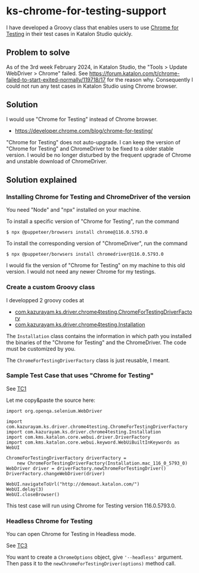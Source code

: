 # ks-chrome-for-testing-support

I have developed a Groovy class that enables users to use [Chrome for Testing](https://developer.chrome.com/blog/chrome-for-testing/) in their test cases in Katalon Studio quickly.

## Problem to solve

As of the 3rd week February 2024, in Katalon Studio, the "Tools > Update WebDriver > Chrome" failed. See https://forum.katalon.com/t/chrome-failed-to-start-exited-normally/119718/17 for the reason why. Consequently I could not run any test cases in Katalon Studio using Chrome browser.

## Solution

I would use "Chrome for Testing" instead of Chrome browser.

- https://developer.chrome.com/blog/chrome-for-testing/

"Chrome for Testing" does not auto-upgrade. I can keep the version of "Chrome for Testing" and ChromeDriver to be fixed to a older stable version. I would be no longer disturbed by the frequent upgrade of Chrome and unstable download of ChromeDriver.

## Solution explained

### Installing Chrome for Testing and ChromeDriver of the version

You need "Node" and "npx" installed on your machine.

To install a specific version of "Chrome for Testing", run the command

```
$ npx @puppeteer/browsers install chrome@116.0.5793.0
```

To install the corresponding version of "ChromeDriver", run the command

```
$ npx @puppeteer/borwsers install chromedriver@116.0.5793.0
```

I would fix the version of "Chrome for Testing" on my machine to this old version. I would not need any newer Chrome for my testings.

### Create a custom Groovy class

I developped 2 groovy codes at

- [com.kazurayam.ks.driver.chrome4testing.ChromeForTestingDriverFactory](https://github.com/kazurayam/ks-chrome-for-testing-support/blob/master/Include/scripts/groovy/com/kazurayam/ks/driver/chrome4testing/ChromeForTestingDriverFactory.groovy)
- [com.kazurayam.ks.driver.chrome4testing.Installation](https://github.com/kazurayam/ks-chrome-for-testing-support/blob/master/Include/scripts/groovy/com/kazurayam/ks/driver/chrome4testing/Installation.groovy)


The `Installation` class contains the information in which path you installed the binaries of the "Chrome for Testing" and the ChromeDriver. The code must be customized by you.

The `ChromeForTestingDriverFactory` class is just reusable, I meant.

### Sample Test Case that uses "Chrome for Testing"

See [TC1](https://github.com/kazurayam/ks-chrome-for-testing-support/blob/master/Scripts/TC1/Script1708343560671.groovy)

Let me copy&paste the source here:

```
import org.openqa.selenium.WebDriver

import com.kazurayam.ks.driver.chrome4testing.ChromeForTestingDriverFactory
import com.kazurayam.ks.driver.chrome4testing.Installation
import com.kms.katalon.core.webui.driver.DriverFactory
import com.kms.katalon.core.webui.keyword.WebUiBuiltInKeywords as WebUI

ChromeForTestingDriverFactory driverFactory =
    new ChromeForTestingDriverFactory(Installation.mac_116_0_5793_0)
WebDriver driver = driverFactory.newChromeForTestingDriver()
DriverFactory.changeWebDriver(driver)

WebUI.navigateToUrl("http://demoaut.katalon.com/")
WebUI.delay(3)
WebUI.closeBrowser()
```

This test case will run using Chrome for Testing version 116.0.5793.0.

### Headless Chrome for Testing

You can open Chrome for Testing in Headless mode.

See [TC3](https://github.com/kazurayam/ks-chrome-for-testing-support/blob/master/Scripts/TC3_headless/Script1708568445937.groovy)

You want to create a `ChromeOptions` object, give `'--headless'` argument. Then pass it to the `newChromeForTestingDriver(options)` method call.



